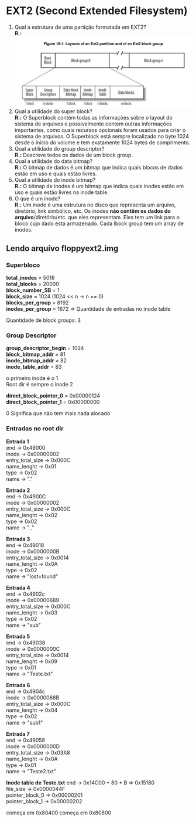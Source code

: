 # EXT2 (Second Extended Filesystem)

1) Qual a estrutura de uma partição formatada em EXT2?\
   **R.:**
   <img src="assets/ext2_organization.png" />
2) Qual a utilidade do super block? \
   **R.:** O Superblock contém todas as informações sobre o layout do sistema de arquivos e possivelmente contém outras informações importantes, como quais recursos opcionais foram usados para criar o sistema de arquivos.
   O Superblock está sempre localizado no byte 1024 desde o início do volume e tem exatamente 1024 bytes de comprimento.
3) Qual a utilidade do group descriptor?\
   **R.:** Descreve todos os dados de um block group.
4) Qual a utilidade do data bitmap?\
   **R.:** O bitmap de dados é um bitmap que indica quais blocos de dados estão em uso e quais estão livres.
5) Qual a utilidade do inode bitmap?\
   **R.:** O bitmap de inodes é um bitmap que indica quais inodes estão em uso e quais estão livres na inode table.
6) O que é um inode?\
   **R.:** Um inode é uma estrutura no disco que representa um arquivo, diretório, link simbólico, etc. Os inodes **não contêm os dados do arquivo**/diretório/etc. que eles representam. Eles tem um link para o bloco cujo dado está armazenado. Cada lbock group tem um array de inodes.

## Lendo arquivo floppyext2.img

### **Superbloco**

**total_inodes** = 5016\
**total_blocks** = 20000\
**block_number_SB** = 1\
**block_size** = 1024 (1024 << n -> n == 0)\
**blocks_per_group** = 8192\
**inodes_per_group** = 1672 => Quantidade de entradas no inode table

Quantidade de block groups: 3

### **Group Descriptor**

**group_descriptor_begin** = 1024\
**block_bitmap_addr** = 81\
**inode_bitmap_addr** = 82\
**inode_table_addr** = 83

o primeiro inode é o 1\
Root dir é sempre o inode 2

**direct_block_pointer_0** = 0x00000124\
**direct_block_pointer_1** = 0x00000000

0 Significa que não tem mais nada alocado

### **Entradas no root dir**

**Entrada 1**\
end -> 0x49000\
inode -> 0x00000002\
entry_total_size -> 0x000C\
name_lenght -> 0x01\
type -> 0x02\
name -> "."

**Entrada 2**\
end -> 0x4900C\
inode -> 0x00000002\
entry_total_size -> 0x000C\
name_lenght -> 0x02\
type -> 0x02\
name -> ".."

**Entrada 3**\
end -> 0x49018\
inode -> 0x0000000B\
entry_total_size -> 0x0014\
name_lenght -> 0x0A\
type -> 0x02\
name -> "lost+found"

**Entrada 4**\
end -> 0x4902c\
inode -> 0x00000689\
entry_total_size -> 0x000C\
name_lenght -> 0x03\
type -> 0x02\
name -> "sub"

**Entrada 5**\
end -> 0x49038\
inode -> 0x0000000C\
entry_total_size -> 0x0014\
name_lenght -> 0x09\
type -> 0x01\
name -> "Teste.txt"

**Entrada 6**\
end -> 0x4904c\
inode -> 0x0000068B\
entry_total_size -> 0x000C\
name_lenght -> 0x04\
type -> 0x02\
name -> "sub1"

**Entrada 7**\
end -> 0x49058\
inode -> 0x0000000D\
entry_total_size -> 0x03A8\
name_lenght -> 0x0A\
type -> 0x01\
name -> "Teste2.txt"

**Inode table de Teste.txt**
end -> 0x14C00 + 80 * B => 0x15180\
file_size -> 0x0000044F\
pointer_block_0 -> 0x00000201\
pointer_block_1 -> 0x00000202

começa em 0x80400
começa em 0x80800
